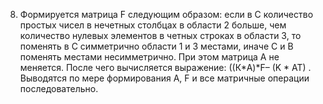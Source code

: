 8.	Формируется матрица F следующим образом: если в С количество простых чисел в нечетных столбцах в области 2 больше, чем количество нулевых  элементов в четных строках в области 3, то поменять в С симметрично области 1 и 3 местами, иначе С и В поменять местами несимметрично. При этом матрица А не меняется. После чего вычисляется выражение: ((К*A)*F– (K * AT) . Выводятся по мере формирования А, F и все матричные операции последовательно.
